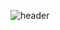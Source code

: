![header](https://capsule-render.vercel.app/api?type=cylinder&color=timeGradient&text=Welcome%20to%20Youngho's%20GitHub%20👋&animation=twinkling&fontSize=40&fontAlignY=50&fontAlign=50&height=180)
